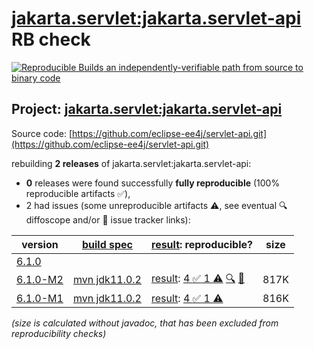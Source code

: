 [jakarta.servlet:jakarta.servlet-api](https://central.sonatype.com/artifact/jakarta.servlet/jakarta.servlet-api/versions) RB check
=======

[![Reproducible Builds](https://reproducible-builds.org/images/logos/rb.svg) an independently-verifiable path from source to binary code](https://reproducible-builds.org/)

## Project: [jakarta.servlet:jakarta.servlet-api](https://central.sonatype.com/artifact/jakarta.servlet/jakarta.servlet-api/versions)

Source code: [https://github.com/eclipse-ee4j/servlet-api.git](https://github.com/eclipse-ee4j/servlet-api.git)

rebuilding **2 releases** of jakarta.servlet:jakarta.servlet-api:
- **0** releases were found successfully **fully reproducible** (100% reproducible artifacts :white_check_mark:),
- 2 had issues (some unreproducible artifacts :warning:, see eventual :mag: diffoscope and/or :memo: issue tracker links):

| version | [build spec](/BUILDSPEC.md) | [result](https://reproducible-builds.org/docs/jvm/): reproducible? | size |
| -- | --------- | ------ | -- |
| [6.1.0](https://central.sonatype.com/artifact/jakarta.servlet/jakarta.servlet-api/6.1.0/pom) | | | |
| [6.1.0-M2](https://central.sonatype.com/artifact/jakarta.servlet/jakarta.servlet-api/6.1.0-M2/pom) | [mvn jdk11.0.2](jakarta.servlet-api-6.1.0-M2.buildspec) | [result](jakarta.servlet-api-6.1.0-M2.buildinfo): [4 :white_check_mark:  1 :warning:](jakarta.servlet-api-6.1.0-M2.buildcompare) [:mag:](jakarta.servlet-api-6.1.0-M2.diffoscope) [:memo:](https://github.com/jakartaee/servlet/issues/578) | 817K |
| [6.1.0-M1](https://central.sonatype.com/artifact/jakarta.servlet/jakarta.servlet-api/6.1.0-M1/pom) | [mvn jdk11.0.2](jakarta.servlet-api-6.1.0-M1.buildspec) | [result](jakarta.servlet-api-6.1.0-M1.buildinfo): [4 :white_check_mark:  1 :warning:](jakarta.servlet-api-6.1.0-M1.buildcompare) | 816K |

<i>(size is calculated without javadoc, that has been excluded from reproducibility checks)</i>

